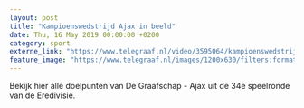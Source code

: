 ```yaml
---
layout: post
title: "Kampioenswedstrijd Ajax in beeld"
date: Thu, 16 May 2019 00:00:00 +0200
category: sport
externe_link: "https://www.telegraaf.nl/video/3595064/kampioenswedstrijd-ajax-in-beeld"
feature_image: "https://www.telegraaf.nl/images/1200x630/filters:format(jpeg):quality(80)/cdn-kiosk-api.telegraaf.nl/749b14da-776c-11e9-a207-0255c322e81b.jpg"
---
```


<p class="intro">Bekijk hier alle doelpunten van De Graafschap - Ajax uit de 34e speelronde van de Eredivisie.</p>
